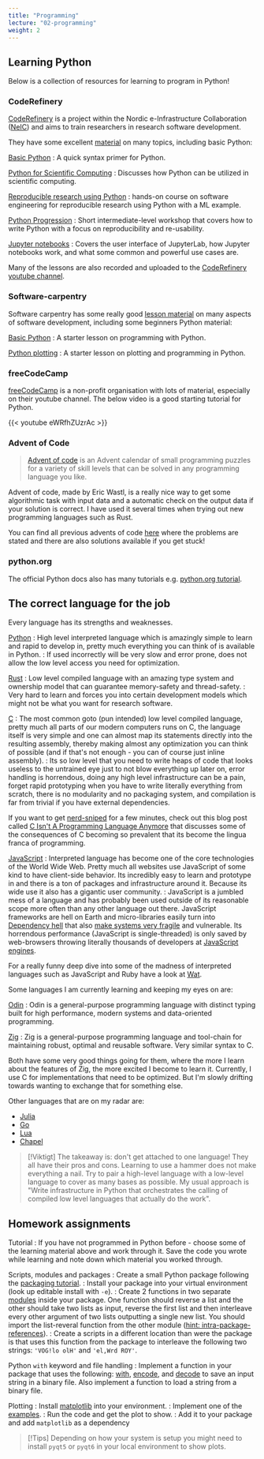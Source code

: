 ```yaml
---
title: "Programming"
lecture: "02-programming"
weight: 2
---
```


## Learning Python

Below is a collection of resources for learning to program in Python!

### CodeRefinery

[CodeRefinery](https://coderefinery.org/) is a project within the Nordic e-Infrastructure Collaboration ([NeIC](https://neic.no/)) and aims to train researchers in research software development.

They have some excellent [material](https://coderefinery.org/lessons/) on many topics, including basic Python:

[Basic Python](https://coderefinery.github.io/data-visualization-python/python-basics/)
: A quick syntax primer for Python.

[Python for Scientific Computing](https://aaltoscicomp.github.io/python-for-scicomp/)
: Discusses how Python can be utilized in scientific computing.

[Reproducible research using Python](https://coderefinery.github.io/reproducible-python-ml/)
: hands-on course on software engineering for reproducible research using Python with a ML example.

[Python Progression](https://coderefinery.github.io/python-progression/)
: Short intermediate-level workshop that covers how to write Python with a focus on reproducibility and re-usability.

[Jupyter notebooks](https://coderefinery.github.io/jupyter/)
: Covers the user interface of JupyterLab, how Jupyter notebooks work, and what some common and powerful use cases are.

Many of the lessons are also recorded and uploaded to the [CodeRefinery youtube channel](https://www.youtube.com/@coderefinery3414/videos).

### Software-carpentry

Software carpentry has some really good [lesson material](https://software-carpentry.org/lessons/) on many aspects of software development, including some beginners Python material:

[Basic Python](https://swcarpentry.github.io/python-novice-inflammation/)
: A starter lesson on programming with Python.

[Python plotting](https://swcarpentry.github.io/python-novice-gapminder/)
: A starter lesson on plotting and programming in Python.

### freeCodeCamp

[freeCodeCamp](https://www.freecodecamp.org/) is a non-profit organisation with lots of material, especially on their youtube channel. The below video is a good starting tutorial for Python.

{{< youtube eWRfhZUzrAc >}}

### Advent of Code

> [Advent of code](https://adventofcode.com/) is an Advent calendar of small programming puzzles for a variety of skill levels that can be solved in any programming language you like.

Advent of code, made by Eric Wastl, is a really nice way to get some algorithmic task with input data and a automatic check on the output data if your solution is correct. I have used it several times when trying out new programming languages such as Rust.

You can find all previous advents of code [here](https://adventofcode.com/events) where the problems are stated and there are also solutions available if you get stuck! 

### python.org

The official Python docs also has many tutorials e.g. [python.org tutorial](https://docs.python.org/3/tutorial/index.html).


## The correct language for the job

Every language has its strengths and weaknesses. 

[Python](https://www.python.org/)
: High level interpreted language which is amazingly simple to learn and rapid to develop in, pretty much everything you can think of is available in Python.
: If used incorrectly will be very slow and error prone, does not allow the low level access you need for optimization.

[Rust](https://www.rust-lang.org/)
: Low level compiled language with an amazing type system and ownership model that can guarantee memory-safety and thread-safety.
: Very hard to learn and forces you into certain development models which might not be what you want for research software.

[C](https://gcc.gnu.org/c99status.html)
: The most common goto (pun intended) low level compiled language, pretty much all parts of our modern computers runs on C, the language itself is very simple and one can almost map its statements directly into the resulting assembly, thereby making almost any optimization you can think of possible (and if that's not enough - you can of course just inline assembly).
: Its so low level that you need to write heaps of code that looks useless to the untrained eye just to not blow everything up later on, error handling is horrendous, doing any high level infrastructure can be a pain, forget rapid prototyping when you have to write literally everything from scratch, there is no modularity and no packaging system, and compilation is far from trivial if you have external dependencies.

If you want to get [nerd-sniped](https://xkcd.com/356/) for a few minutes, check out this blog post called [C Isn't A Programming Language Anymore](https://faultlore.com/blah/c-isnt-a-language/) that discusses some of the consequences of C becoming so prevalent that its become the lingua franca of programming.

[JavaScript](https://developer.mozilla.org/en-US/docs/Web/JavaScript/Language_overview)
: Interpreted language has become one of the core technologies of the World Wide Web. Pretty much all websites use JavaScript of some kind to have client-side behavior. Its incredibly easy to learn and prototype in and there is a ton of packages and infrastructure around it. Because its wide use it also has a gigantic user community.
: JavaScript is a jumbled mess of a language and has probably been used outside of its reasonable scope more often than any other language out there. JavaScript frameworks are hell on Earth and micro-libraries easily turn into [Dependency hell](https://en.wikipedia.org/wiki/Dependency_hell) that also [make systems very fragile](https://en.wikipedia.org/wiki/Npm_left-pad_incident) and vulnerable. Its horrendous performance (JavaScript is single-threaded) is only saved by web-browsers throwing literally thousands of developers at [JavaScript engines](https://v8.dev/).

For a really funny deep dive into some of the madness of interpreted languages such as JavaScript and Ruby have a look at [Wat](https://www.destroyallsoftware.com/talks/wat).

Some languages I am currently learning and keeping my eyes on are:

[Odin](https://odin-lang.org/)
: Odin is a general-purpose programming language with distinct typing built for high performance, modern systems and data-oriented programming. 

[Zig](https://ziglang.org/)
: Zig is a general-purpose programming language and tool-chain for maintaining robust, optimal and reusable software. Very similar syntax to C.

Both have some very good things going for them, where the more I learn about the features of Zig, the more excited I become to learn it. Currently, I use C for implementations that need to be optimized. But I'm slowly drifting towards wanting to exchange that for something else.

Other languages that are on my radar are:

- [Julia](https://julialang.org/)
- [Go](https://go.dev/)
- [Lua](https://www.lua.org/)
- [Chapel](https://chapel-lang.org/)

> [!Viktigt]
> The takeaway is: don't get attached to one language! They all have their pros and cons. Learning to use a hammer does not make everything a nail. Try to pair a high-level language with a low-level language to cover as many bases as possible. My usual approach is "Write infrastructure in Python that orchestrates the calling of compiled low level languages that actually do the work".


## Homework assignments

Tutorial
: If you have not programmed in Python before - choose some of the learning material above and work through it. Save the code you wrote while learning and note down which material you worked through. 

Scripts, modules and packages
: Create a small Python package following the [packaging tutorial](https://packaging.python.org/en/latest/tutorials/packaging-projects/).
: Install your package into your virtual environment (look up editable install with `-e`).
: Create 2 functions in two separate [modules](https://docs.python.org/3/tutorial/modules.html) inside your package. One function should reverse a list and the other should take two lists as input, reverse the first list and then interleave every other argument of two lists outputting a single new list. You should import the list-reveral function from the other module ([hint: intra-package-references](https://docs.python.org/3/tutorial/modules.html#intra-package-references)).
: Create a scripts in a different location than were the package is that uses this function from the package to interleave the following two strings: `'VOG!lo olH'` and `'el,Wrd ROY'`. 

Python `with` keyword and file handling
: Implement a function in your package that uses the following: [with](https://docs.python.org/3/reference/compound_stmts.html#with), [encode](https://docs.python.org/3/library/stdtypes.html#str.encode), and [decode](https://docs.python.org/3/library/stdtypes.html#bytes.decode) to save an input string in a binary file. Also implement a function to load a string from a binary file.

Plotting
: Install [matplotlib](https://matplotlib.org/) into your environment.
: Implement one of the [examples](https://matplotlib.org/stable/gallery/index).
: Run the code and get the plot to show. 
: Add it to your package and add `matplotlib` as a dependency

> [!Tips]
> Depending on how your system is setup you might need to install `pyqt5` or `pyqt6` in your local environment to show plots. 
